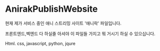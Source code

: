 # AnirakPublishWebsite
현재 제가 서비스 중인 애니 스트리밍 사이트 '애니락' 파일입니다.



프론트엔드,벡엔드 다 하실줄 아셔야 이 파일들 가지고 뭐 거시기 하실 수 있으십니다.


Html. css, javascript, python, jqure
